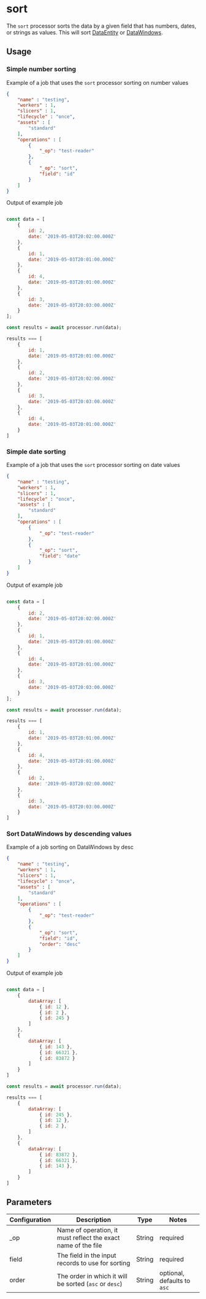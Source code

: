 # sort

The `sort` processor sorts the data by a given field that has numbers, dates, or strings as values. This will sort [DataEntity](https://terascope.github.io/teraslice/docs/packages/utils/api/classes/dataentity) or [DataWindows](../entity/data-window.md).


## Usage

### Simple number sorting

Example of a job that uses the `sort` processor sorting on number values

```json
{
    "name" : "testing",
    "workers" : 1,
    "slicers" : 1,
    "lifecycle" : "once",
    "assets" : [
        "standard"
    ],
    "operations" : [
        {
            "_op": "test-reader"
        },
        {
            "_op": "sort",
            "field": "id"
        }
    ]
}

```

Output of example job

```javascript

const data = [
    {
        id: 2,
        date: '2019-05-03T20:02:00.000Z'
    },
    {
        id: 1,
        date: '2019-05-03T20:01:00.000Z'
    },
    {
        id: 4,
        date: '2019-05-03T20:01:00.000Z'
    },
    {
        id: 3,
        date: '2019-05-03T20:03:00.000Z'
    }
];

const results = await processor.run(data);

results === [
    {
        id: 1,
        date: '2019-05-03T20:01:00.000Z'
    },
    {
        id: 2,
        date: '2019-05-03T20:02:00.000Z'
    },
    {
        id: 3,
        date: '2019-05-03T20:03:00.000Z'
    },
    {
        id: 4,
        date: '2019-05-03T20:01:00.000Z'
    }
]
```

### Simple date sorting

Example of a job that uses the `sort` processor sorting on date values

```json
{
    "name" : "testing",
    "workers" : 1,
    "slicers" : 1,
    "lifecycle" : "once",
    "assets" : [
        "standard"
    ],
    "operations" : [
        {
            "_op": "test-reader"
        },
        {
            "_op": "sort",
            "field": "date"
        }
    ]
}

```

Output of example job

```javascript

const data = [
    {
        id: 2,
        date: '2019-05-03T20:02:00.000Z'
    },
    {
        id: 1,
        date: '2019-05-03T20:01:00.000Z'
    },
    {
        id: 4,
        date: '2019-05-03T20:01:00.000Z'
    },
    {
        id: 3,
        date: '2019-05-03T20:03:00.000Z'
    }
];

const results = await processor.run(data);

results === [
    {
        id: 1,
        date: '2019-05-03T20:01:00.000Z'
    },
    {
        id: 4,
        date: '2019-05-03T20:01:00.000Z'
    },
    {
        id: 2,
        date: '2019-05-03T20:02:00.000Z'
    },
    {
        id: 3,
        date: '2019-05-03T20:03:00.000Z'
    }
]
```

### Sort DataWindows by descending values

Example of a job sorting on DataWindows by desc

```json
{
    "name" : "testing",
    "workers" : 1,
    "slicers" : 1,
    "lifecycle" : "once",
    "assets" : [
        "standard"
    ],
    "operations" : [
        {
            "_op": "test-reader"
        },
        {
            "_op": "sort",
            "field": "id",
            "order": "desc"
        }
    ]
}
```

Output of example job

```javascript

const data = [
    {
        dataArray: [
            { id: 12 },
            { id: 2 },
            { id: 245 }
        ]
    },
    {
        dataArray: [
            { id: 143 },
            { id: 66321 },
            { id: 83872 }
        ]
    }
]

const results = await processor.run(data);

results === [
    {
        dataArray: [
            { id: 245 },
            { id: 12 },
            { id: 2 },
        ]
    },
    {
        dataArray: [
            { id: 83872 },
            { id: 66321 },
            { id: 143 },
        ]
    }
]
```

## Parameters

| Configuration | Description | Type |  Notes |
| --------- | -------- | ------ | ------ |
| _op | Name of operation, it must reflect the exact name of the file | String | required |
| field | The field in the input records to use for sorting | String | required |
| order | The order in which it will be sorted (`asc` or `desc`) | String | optional, defaults to `asc` |
